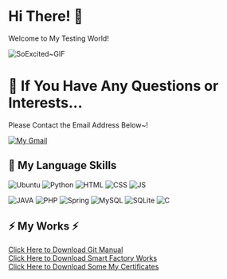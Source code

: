 # Hi There! 👋

Welcome to My Testing World!

![SoExcited~GIF](https://github.com/user-attachments/assets/9d649e49-9ed5-4f1a-a9ac-18225e84c92d)

# 💬 If You Have Any Questions or Interests... <br>
Please Contact the Email Address Below~! <br> 

[![My Gmail](https://img.shields.io/badge/Gmail-D14836?style=for-the-badge&logo=gmail&logoColor=white "fgh5032@gmail.com")](fgh5032@gmail.com)

## 🌱 My Language Skills

![Ubuntu](https://img.shields.io/badge/Ubuntu-E95420?style=for-the-badge&logo=ubuntu&logoColor=white)
![Python](https://img.shields.io/badge/Python-3776AB?style=for-the-badge&logo=python&logoColor=white)
![HTML](https://img.shields.io/badge/HTML-239120?style=for-the-badge&logo=html5&logoColor=white)
![CSS](https://img.shields.io/badge/CSS-239120?&style=for-the-badge&logo=css3&logoColor=white)
![JS](https://img.shields.io/badge/JavaScript-F7DF1E?style=for-the-badge&logo=JavaScript&logoColor=white)
<br>

![JAVA](https://img.shields.io/badge/Java-ED8B00?style=for-the-badge&logo=openjdk&logoColor=white)
![PHP](https://img.shields.io/badge/PHP-777BB4?style=for-the-badge&logo=php&logoColor=white
)
![Spring](https://img.shields.io/badge/Spring-6DB33F?style=for-the-badge&logo=spring&logoColor=white)
![MySQL](https://img.shields.io/badge/MySQL-00000F?style=for-the-badge&logo=mysql&logoColor=white)
![SQLite](https://img.shields.io/badge/SQLite-07405E?style=for-the-badge&logo=sqlite&logoColor=white)
![C](https://img.shields.io/badge/C-00599C?style=for-the-badge&logo=c&logoColor=white
)

## ⚡ My Works ⚡ <br>

[Click Here to Download Git Manual](https://github.com/LEEJUBIN68/LEEJUBIN68/raw/refs/heads/main/Git/GIt(0)%20Base.pptx) <br>
[Click Here to Download Smart Factory Works]() <br>
[Click Here to Download Some My Certificates]() <br>
